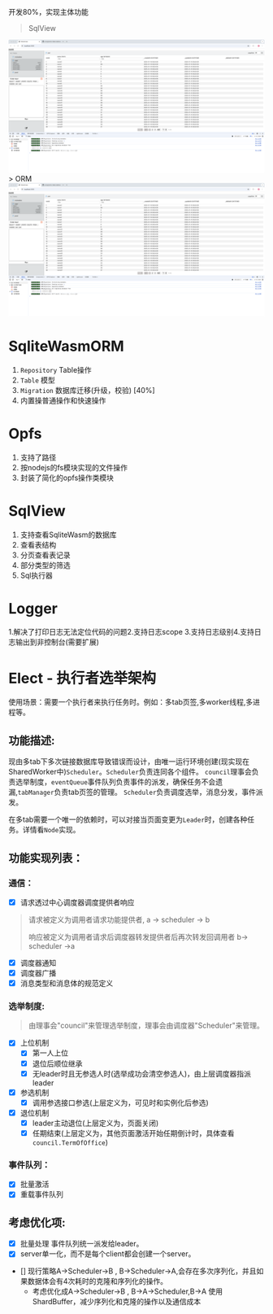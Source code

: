开发80%，实现主体功能

> SqlView
<img src="./img/preview1.png">
> ORM
<img src="./img/preview1.png">

# SqliteWasmORM

1. `Repository` Table操作
2. `Table` 模型
3. `Migration` 数据库迁移(升级，校验) [40%]
4. 内置操普通操作和快速操作

# Opfs

1. 支持了路径
2. 按nodejs的fs模块实现的文件操作
3. 封装了简化的opfs操作类模块

# SqlView

1. 支持查看SqliteWasm的数据库
2. 查看表结构
3. 分页查看表记录
4. 部分类型的筛选
5. Sql执行器

# Logger

1.解决了打印日志无法定位代码的问题2.支持日志scope 3.支持日志级别4.支持日志输出到非控制台(需要扩展)

# Elect - 执行者选举架构

使用场景：需要一个执行者来执行任务时。例如：多tab页签,多worker线程,多进程等。

## 功能描述:

现由多tab下多次链接数据库导致错误而设计，由唯一运行环境创建(现实现在SharedWorker中)`Scheduler`。`Scheduler`负责连同各个组件。
`council`理事会负责选举制度，`eventQueue`事件队列负责事件的派发，确保任务不会遗漏,`tabManager`负责tab页签的管理。
`Scheduler`负责调度选举，消息分发，事件派发。

在多tab需要一个唯一的依赖时，可以对接当页面变更为`Leader`时，创建各种任务。详情看`Node`实现。

## 功能实现列表：

### 通信：

- [x] 请求透过中心调度器调度提供者响应

> 请求被定义为调用者请求功能提供者, a -> scheduler -> b
>
> 响应被定义为调用者请求后调度器转发提供者后再次转发回调用者 b-> scheduler ->a

- [x] 调度器通知
- [x] 调度器广播
- [x] 消息类型和消息体的规范定义

### 选举制度:

> 由理事会"council"来管理选举制度，理事会由调度器"Scheduler"来管理。

- [x] 上位机制
  - [x] 第一人上位
  - [x] 退位后顺位继承
  - [x] 无leader时且无参选人时(选举成功会清空参选人)，由上层调度器指派leader
- [x] 参选机制
  - [x] 调用参选接口参选(上层定义为，可见时和实例化后参选)
- [x] 退位机制
  - [x] leader主动退位(上层定义为，页面关闭)
  - [x] 任期结束(上层定义为，其他页面激活开始任期倒计时，具体查看`council.TermOfOffice`)

### 事件队列：

- [x] 批量激活
- [x] 重载事件队列

## 考虑优化项:

- [x] 批量处理 事件队列统一派发给leader。
- [x] server单一化，而不是每个client都会创建一个server。
- [] 现行策略A->Scheduler->B , B->Scheduler->A,会存在多次序列化，并且如果数据体会有4次耗时的克隆和序列化的操作。
  - 考虑优化成A->Scheduler->B , B->A->Scheduler,B->A 使用ShardBuffer，减少序列化和克隆的操作以及通信成本

